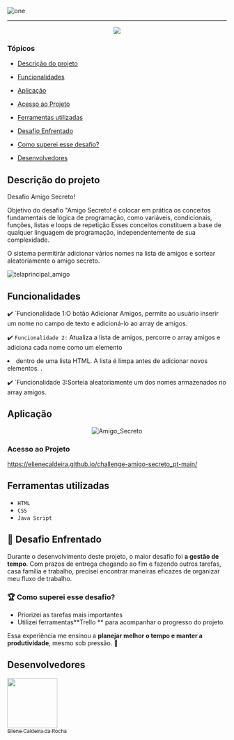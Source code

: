 

![one](https://github.com/user-attachments/assets/8ca46ec8-ac07-429f-803b-fe3cf2c414a3)


<hr>

<p align="center">
   <img src="http://img.shields.io/static/v1?label=STATUS&message=%20FINALIZADO&color=RED&style=for-the-badge" #vitrinedev/>
</p>

### Tópicos 

- [Descrição do projeto](#descrição-do-projeto)

- [Funcionalidades](#funcionalidades)

- [Aplicação](#aplicação)
- [Acesso ao Projeto](#acesso-ao-projeto)
- [Ferramentas utilizadas](#ferramentas-utilizadas)
- [Desafio Enfrentado](#DesafioEnfrentado)
- [Como superei esse desafio?](#Como-superei-esse-desafio)
- [Desenvolvedores](#desenvolvedores)
  


## Descrição do projeto 

<p align="justify">

Desafio Amigo Secreto!

Objetivo do desafio "Amigo Secreto! é  colocar em prática os conceitos fundamentais de lógica de programação, como variáveis, condicionais, funções, listas e loops de repetição Esses conceitos constituem a base de qualquer linguagem de programação, 
independentemente de sua complexidade.


O sistema permitirár adicionar vários nomes na lista de amigos e sortear aleatoriamente o amigo secreto.

![telaprincipal_amigo](https://github.com/user-attachments/assets/88a1e432-15f6-435a-95f8-e0c5cc2d98d9)

</p>

## Funcionalidades

:heavy_check_mark: `Funcionalidade 1:O botão Adicionar Amigos, permite ao usuário inserir um nome no campo de texto e adicioná-lo ao  array de amigos.

:heavy_check_mark: `Funcionalidade 2:` Atualiza a lista de amigos, percorre o array amigos e adiciona cada nome como um elemento <li> dentro de uma lista HTML. A lista é limpa  antes de adicionar novos elementos. .

:heavy_check_mark: `Funcionalidade 3:Sorteia aleatoriamente um dos nomes armazenados no array amigos.

## Aplicação

<div align="center">


![Amigo_Secreto](https://github.com/user-attachments/assets/d18ae159-2cfc-46e6-924b-03542eff5d43)

  </div>

### Acesso ao Projeto

https://elienecaldeira.github.io/challenge-amigo-secreto_pt-main/
## 
## Ferramentas utilizadas

- ``HTML``
- ``CSS``
- ``Java Script``

## 🚀 Desafio Enfrentado  

Durante o desenvolvimento deste projeto, o maior desafio foi **a gestão de tempo**. Com prazos de entrega chegando ao fim e fazendo outros tarefas, casa família e trabalho, precisei encontrar maneiras eficazes de organizar meu fluxo de trabalho.  

### 🏆 Como superei esse desafio?  

- Priorizei as tarefas mais importantes  
- Utilizei ferramentas**Trello ** para acompanhar o progresso do projeto.  

Essa experiência me ensinou a **planejar melhor o tempo e manter a produtividade**, mesmo sob pressão. 🚀  

###
## Desenvolvedores
[<img loading="lazy" src="https://avatars.githubusercontent.com/u/110729886?v=4" width=115><br><sub>Eliene Caldeira da Rocha</sub>](https://github.com/elienecaldeira)





